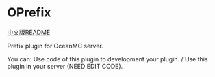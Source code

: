 # OPrefix

<a href="https://github.com/Gerryawa/OPrefix/blob/main/README.md">中文版README</a>

Prefix plugin for OceanMC server.

You can:
  Use code of this plugin to development your plugin. / Use this plugin in your server (NEED EDIT CODE).

